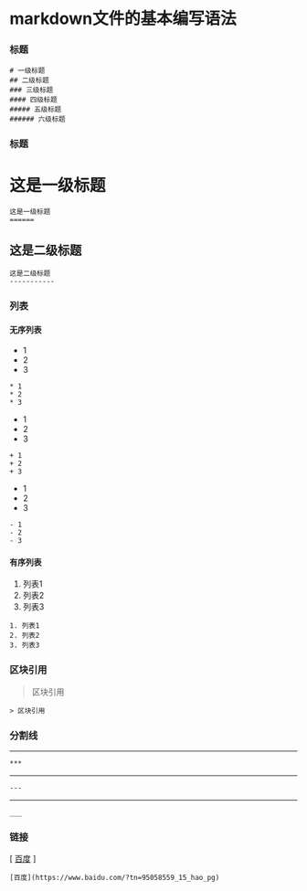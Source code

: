 # markdown文件的基本编写语法

### 标题
~~~
# 一级标题
## 二级标题
### 三级标题
#### 四级标题
##### 五级标题
###### 六级标题
~~~

### 标题

这是一级标题
======

~~~
这是一级标题
======
~~~

这是二级标题
-----------

~~~
这是二级标题
-----------
~~~

### 列表
#### 无序列表
* 1
* 2
* 3
~~~
* 1
* 2
* 3
~~~
+ 1
+ 2
+ 3
~~~
+ 1
+ 2
+ 3
~~~
- 1
- 2
- 3
~~~
- 1
- 2
- 3
~~~
#### 有序列表
1. 列表1
2. 列表2
3. 列表3
~~~
1. 列表1
2. 列表2
3. 列表3
~~~


### 区块引用

> 区块引用
~~~
> 区块引用
~~~

### 分割线

***
~~~
***
~~~
---
~~~
---
~~~
___
~~~
___
~~~

### 链接
[ [百度](https://www.baidu.com/?tn=95058559_15_hao_pg) ]
~~~
[百度](https://www.baidu.com/?tn=95058559_15_hao_pg)
~~~









